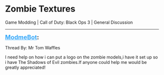 # Zombie Textures
Game Modding | Call of Duty: Black Ops 3 | General Discussion

---
<strong style="font-size: 1.4em;"><span style="text-decoration: underline;text-decoration-color: #34a7f9;"><span style="color:#34a7f9;">ModmeBot</span></span>:</strong>

<p>Thread By: Mr Tom Waffles<br /><p style="text-align:left;">I need help on how i can put a logo on the zombie models,i have it set up so i have The Shadows of Evil zombies.If anyone could  help me would be greatly appreciated!</p></p>
